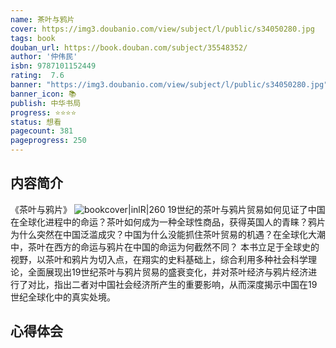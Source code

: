 ```yaml
---
name: 茶叶与鸦片
cover: https://img3.doubanio.com/view/subject/l/public/s34050280.jpg
tags: book
douban_url: https://book.douban.com/subject/35548352/
author: '仲伟民'
isbn: 9787101152449
rating:  7.6 
banner: "https://img3.doubanio.com/view/subject/l/public/s34050280.jpg"
banner_icon: 📚
publish: 中华书局
progress: ⭐⭐⭐⭐
status: 想看
pagecount: 381
pageprogress: 250
---
```

## 内容简介
《茶叶与鸦片》
![bookcover|inlR|260](https://img3.doubanio.com/view/subject/l/public/s34050280.jpg)
19世纪的茶叶与鸦片贸易如何见证了中国在全球化进程中的命运？茶叶如何成为一种全球性商品，获得英国人的青睐？鸦片为什么突然在中国泛滥成灾？中国为什么没能抓住茶叶贸易的机遇？在全球化大潮中，茶叶在西方的命运与鸦片在中国的命运为何截然不同？
本书立足于全球史的视野，以茶叶和鸦片为切入点，在翔实的史料基础上，综合利用多种社会科学理论，全面展现出19世纪茶叶与鸦片贸易的盛衰变化，并对茶叶经济与鸦片经济进行了对比，指出二者对中国社会经济所产生的重要影响，从而深度揭示中国在19世纪全球化中的真实处境。

## 心得体会

